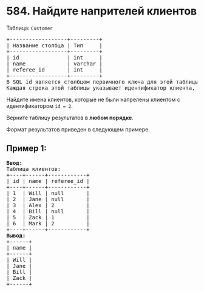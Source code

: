 # 584. Найдите напрителей клиентов
Таблица: `Customer`  
<pre>
+------------------+---------+
| Название столбца | Тип     |
+------------------+---------+
| id               | int     |
| name             | varchar |
| referee_id       | int     |
+------------------+---------+
В SQL id является столбцом первичного ключа для этой таблицы.
Каждая строка этой таблицы указывает идентификатор клиента, его имя и идентификатор клиента, который его направил.
</pre>

Найдите имена клиентов, которые не были напрелены клиентом с идентификатором `id = 2`.

Верните таблицу результатов в <b>любом порядке</b>.

Формат результатов приведен в следующем примере.

## Пример 1:
<pre>
<b>Ввод:</b> 
Таблица клиентов:
+----+------+------------+
| id | name | referee_id |
+----+------+------------+
| 1  | Will | null       |
| 2  | Jane | null       |
| 3  | Alex | 2          |
| 4  | Bill | null       |
| 5  | Zack | 1          |
| 6  | Mark | 2          |
+----+------+------------+
<b>Вывод:</b> 
+------+
| name |
+------+
| Will |
| Jane |
| Bill |
| Zack |
+------+
</pre>